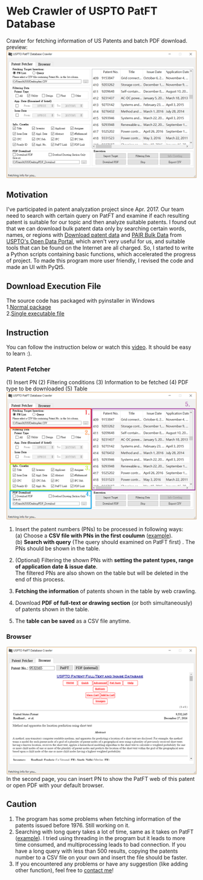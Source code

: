 # Web Crawler of USPTO PatFT Database
Crawler for fetching information of US Patents and batch PDF download.  
preview:  
<img src="./pic/preview.png">

## Motivation
I've participated in patent analyzation project since Apr. 2017. Our team need to search with certain query on PatFT and examine if each resulting patent is suitable for our topic and then analyze suitable patents. I found out that we can download bulk patent data only by searching certain words, names, or regions with [Download patent data](https://developer.uspto.gov/data/bulk-search) and [PAIR Bulk Data](https://pairbulkdata.uspto.gov) from [USPTO's Open Data Portal](https://developer.uspto.gov/), which aren't very useful for us, and suitable tools that can be found on the Internet are all charged. So, I started to write a Python scripts containing basic functions, which accelerated the progress of project. To made this program more user friendly, I revised the code and made an UI with PyQt5.
  
## Download Execution File 
The source code has packaged with pyinstaller in Windows  
1.[Normal package](https://drive.google.com/open?id=0B4zCzLRoIx8eeWRwN1M3dFNTUE0)  
2.[Single executable file](https://drive.google.com/open?id=0B4zCzLRoIx8eeG4wbUZDdVdrTDg)

## Instruction 
You can follow the instruction below or watch this [video](https://www.youtube.com/watch?v=zqSEqUk2kgg). It should be easy to learn :).  
### Patent Fetcher
(1) Insert PN (2) Filtering conditions (3) Information to be fetched (4) PDF type to be downloaded (5) Table  
<img src="./pic/ins.png">

1. Insert the patent numbers (PNs) to be processed in following ways:  
 (a) Choose a **CSV file with PNs in the first coulumn** 
   ([example](https://github.com/mattwang44/USPTO-PatFT-Web-Crawler/blob/master/PN_sample.CSV)).  
   (b) **Search with query** (The query should examined on PatFT first)  .
   The PNs should be shown in the table.

2. (Optional) Filtering the shown PNs with **setting the patent types, range of application date & issue date**.  
   The filtered PNs are also shown on the table but will be deleted in the end of this process.

3. **Fetching the information** of patents shown in the table by web crawling.  

4. Download **PDF of full-text or drawing section** (or both simultaneously) of patents shown in the table.

5. The **table can be saved** as a CSV file anytime.  

### Browser  
<img src="./pic/browser.png">
In the second page, you can insert PN to show the PatFT web of this patent or open PDF with your default browser.

## Caution
1. The program has some problems when fetching information of the patents issued before 1976. Still working on it.
2. Searching with long query takes a lot of time, same as it takes on PatFT ([example](http://patft.uspto.gov/netacgi/nph-Parser?Sect1=PTO2&Sect2=HITOFF&u=%2Fnetahtml%2FPTO%2Fsearch-adv.htm&r=0&p=1&f=S&l=50&Query=%28%28%28CPC%2FA62B%24+OR+CPC%2FB65H%24%29+OR+CPC%2FF16D%24%29+OR+CPC%2FB66D%24%29+AND+%28%28brak%24+OR+lock%24%29+OR+%28retract%24+OR+rewind%24%29%29+AND+%28%28%28lifeline+OR+lanyard%29+OR+%22safety+line%22%29+OR+cable%29&d=PTXT)). I tried using threading in the program but it leads to more time consumed, and multiprocessing leads to bad connection. If you have a long query with less than 500 results, copying the patents number to a CSV file on your own and insert the file should be faster.  
3. If you encountered any problems or have any suggestion (like adding other function), feel free to [contact me](http://mattwang44.wixsite.com/main/contact)!



  
 
